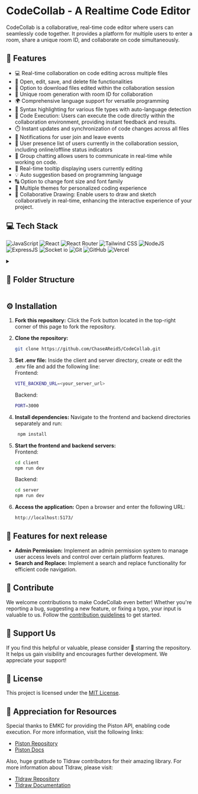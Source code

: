 # CodeCollab - A Realtime Code Editor



CodeCollab is a collaborative, real-time code editor where users can seamlessly code together. It provides a platform for multiple users to enter a room, share a unique room ID, and collaborate on code simultaneously.

## 🔮 Features

-   💻 Real-time collaboration on code editing across multiple files
-   📁 Open, edit, save, and delete file functionalities
-   💾 Option to download files edited within the collaboration session
-   🚀 Unique room generation with room ID for collaboration
-   🌍 Comprehensive language support for versatile programming
-   🌈 Syntax highlighting for various file types with auto-language detection
-   🚀 Code Execution: Users can execute the code directly within the collaboration environment, providing instant feedback and results.
-   ⏱️ Instant updates and synchronization of code changes across all files
-   📣 Notifications for user join and leave events
-   👥 User presence list of users currently in the collaboration session, including online/offline status indicators
-   💬 Group chatting allows users to communicate in real-time while working on code.
-   🎩 Real-time tooltip displaying users currently editing
-   💡 Auto suggestion based on programming language
-   🔠 Option to change font size and font family
-   🎨 Multiple themes for personalized coding experience
-   🎨 Collaborative Drawing: Enable users to draw and sketch collaboratively in real-time, enhancing the interactive experience of your project.



## 💻 Tech Stack

![JavaScript](https://img.shields.io/badge/JavaScript-323330?style=for-the-badge&logo=javascript&logoColor=F7DF1E)
![React](https://img.shields.io/badge/React-20232A?style=for-the-badge&logo=react&logoColor=61DAFB)
![React Router](https://img.shields.io/badge/React_Router-CA4245?style=for-the-badge&logo=react-router&logoColor=white)
![Tailwind CSS](https://img.shields.io/badge/Tailwind_CSS-38B2AC?style=for-the-badge&logo=tailwind-css&logoColor=white)
![NodeJS](https://img.shields.io/badge/Node.js-43853D?style=for-the-badge&logo=node.js&logoColor=white)
![ExpressJS](https://img.shields.io/badge/Express.js-404D59?style=for-the-badge)
![Socket io](https://img.shields.io/badge/Socket.io-ffffff?style=for-the-badge)
![Git](https://img.shields.io/badge/GIT-E44C30?style=for-the-badge&logo=git&logoColor=white)
![GitHub](https://img.shields.io/badge/GitHub-100000?style=for-the-badge&logo=github&logoColor=white)
![Vercel](https://img.shields.io/badge/Vercel-000000?style=for-the-badge&logo=vercel&logoColor=white)

<details>
    <summary>
        <h2>📂 Folder Structure</h2>
    </summary>

```
client/
├── public/
│   ├── favicon/
│   │   └── ...
├── src/
│   ├── api/
│   │   └── index.jsx
│   ├── assets/
│   │   └── ...
│   ├── components/
│   │   ├── chats/
│   │   │   ├── ChatInput.jsx
│   │   │   └── ChatList.jsx
│   │   ├── common/
│   │   │   ├── Users.jsx
│   │   │   ├── Footer.jsx
│   │   │   └── Select.jsx
│   │   ├── connection/
│   │   │   └── ConnectionStatusPage.jsx
│   │   ├── drawing/
│   │   │   └── DrawingEditor.jsx
│   │   ├── editor/
│   │   │   ├── tooltip.js
│   │   │   ├── Editor.jsx
│   │   │   └── EditorComponent.jsx
│   │   ├── files/
│   │   │   ├── FileEditor.jsx
│   │   │   └── FileSystem.jsx
│   │   ├── loading/
│   │   │   └── Loading.jsx
│   │   ├── sidebar/
│   │   │   └── Sidebar.jsx
│   │   ├── tabs/
│   │   │   ├── ChatsTab.jsx
│   │   │   ├── UsersTab.jsx
│   │   │   ├── FileTab.jsx
│   │   │   ├── RunTab.jsx
│   │   │   ├── SettingsTab.jsx
│   │   │   └── TabButton.jsx
│   │   ├── toast/
│   │   │   └── Toast.jsx
│   │   ├── GitHubCorner.jsx
│   │   └── SplitterComponent.jsx
│   ├── context/
│   │   ├── AppContext.jsx
│   │   ├── AppProvider.jsx
│   │   ├── ChatContext.jsx
│   │   ├── FileContext.jsx
│   │   ├── RunContext.jsx
│   │   ├── SettingContext.jsx
│   │   ├── SocketContext.jsx
│   │   └── TabContext.jsx
│   ├── hooks/
│   │   ├── useAppContext.jsx
│   │   ├── useChatRoom.jsx
│   │   ├── useFileSystem.jsx
│   │   ├── useFullScreen.jsx
│   │   ├── useLocalStorage.jsx
│   │   ├── usePageEvents.jsx
│   │   ├── useResponsive.jsx
│   │   ├── useRunCode.jsx
│   │   ├── useSetting.jsx
│   │   ├── useSocket.jsx
│   │   ├── useTab.jsx
│   │   ├── useUserActivity.jsx
│   │   └── useWindowDimensions.jsx
│   ├── pages/
│   │   ├── EditorPage.jsx
│   │   └── HomePage.jsx
│   ├── resources/
│   │   ├── Font.js
│   │   └── Themes.js
│   ├── socket/
│   │   └── socket.js
│   ├── utils/
│   │   ├── actions.js
│   │   ├── editorPlaceholder.js
│   │   ├── formateDate.js
│   │   ├── initialFile.js
│   │   ├── getIconClassName.js
│   │   ├── status.js
│   │   └── tabs.js
│   ├── App.jsx
│   ├── index.css
│   └── main.jsx
├── .env
├── .eslintrc.cjs
├── .gitignore
├── index.html
├── package-lock.json
├── package.json
├── postcss.config.js
├── tailwind.config.js
└── vercel.json
└── vite.config.js

server/
├── utils/
│   └── actions.js
├── .env
├── .gitignore
├── package-lock.json
├── package.json
└── server.js

CONTRIBUTING.md
LICENSE
preview.png
README.md
```

</details>

## ⚙️ Installation

1. **Fork this repository:** Click the Fork button located in the top-right corner of this page to fork the repository.
2. **Clone the repository:**
    ```bash
    git clone https://github.com/ChaseAReid5/CodeCollab.git
    ```
3. **Set .env file:**
   Inside the client and server directory, create or edit the .env file and add the following line:  
   Frontend:

    ```bash
    VITE_BACKEND_URL=<your_server_url>
    ```

    Backend:

    ```bash
    PORT=3000
    ```

4. **Install dependencies:**
   Navigate to the frontend and backend directories separately and run:
    ```bash
     npm install
    ```
5. **Start the frontend and backend servers:**  
   Frontend:
    ```bash
    cd client
    npm run dev
    ```
    Backend:
    ```bash
    cd server
    npm run dev
    ```
6. **Access the application:**
   Open a browser and enter the following URL:
    ```bash
    http://localhost:5173/
    ```

## 🔮 Features for next release

-   **Admin Permission:** Implement an admin permission system to manage user access levels and control over certain platform features.
-   **Search and Replace:** Implement a search and replace functionality for efficient code navigation.

## 🤝 Contribute

We welcome contributions to make CodeCollab even better! Whether you're reporting a bug, suggesting a new feature, or fixing a typo, your input is valuable to us. Follow the [contribution guidelines](CONTRIBUTING.md) to get started.

## 🌟 Support Us

If you find this helpful or valuable, please consider 🌟 starring the repository. It helps us gain visibility and encourages further development. We appreciate your support!

## 🧾 License

This project is licensed under the [MIT License](LICENSE).

## 🌟 Appreciation for Resources

Special thanks to EMKC for providing the Piston API, enabling code execution. For more information, visit the following links:

-   [Piston Repository](https://github.com/engineer-man/piston)
-   [Piston Docs](https://piston.readthedocs.io/en/latest/api-v2/)

Also, huge gratitude to Tldraw contributors for their amazing library. For more information about Tldraw, please visit:

-   [Tldraw Repository](https://github.com/tldraw/tldraw)
-   [Tldraw Documentation](https://tldraw.dev/)

